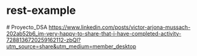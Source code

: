 # rest-example
#   P r o y e c t o _ D S A
 
 
https://www.linkedin.com/posts/victor-arjona-mussach-202ab52b6_im-very-happy-to-share-that-i-have-completed-activity-7288136720259162112-zbQI?utm_source=share&utm_medium=member_desktop
